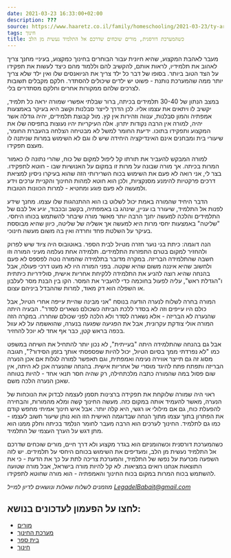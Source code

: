 ```yaml
---
date: 2021-03-23 16:33:00+02:00
description: ???
source: https://www.haaretz.co.il/family/homeschooling/2021-03-23/ty-article/.premium/0000017f-f8ac-d460-afff-fbeef75c0000
tags: חינוך
title: כשהמערכת דורסנית, מורים שוכחים שדרכם אל התלמיד נעשית מן הלב
---
```


מעבר לאהבת המקצוע, שהיא חיונית עבור הבוחרים בחינוך כמקצוע, בעיניי מחנך צריך לאהוב את תלמידיו, לראות אותם, להקשיב להם וללמוד מהם כיצד לעשות את תפקידו על הצד הטוב ביותר. בסופו של דבר כל ילד צריך את הניואנסים שלו ואין ילד שלא צריך יותר ממה שהמערכת נותנת - פשוט יש ילדים שיכולים להסתדר. חלקם מקבלים תשובות לצרכים שלהם ממקורות אחרים וחלקם מסתדרים בלי.

במצב הנתון של 30-40 תלמידים בכיתה, ברור שבלתי אפשרי שמורה יראה כל תלמיד, יקשיב לו ויתאים את עצמו אליו. לכן הדרך לייצר סבלנות וקשב היא בעיקר באמצעות אמפתיה והמון סבלנות, ענווה וזהירות אין קץ. מול קבוצת תלמידים, יהיה גודלה אשר יהיה, למורה אין הרבה נקודות יתרון. אלה העיקריות יהיו נעוצות בתפיסה שלו את המקצוע ותפקידו בתוכו. ידיעת החומר למשל לא מבטיחה הצלחה בהעברת החומר, שיעורי בית ומבחנים אינם האינדיקציה היחידה שיש לו וגם לא השימוש במרות שניתנה לו מעצם תפקידו.

למורה המבקש להעביר את תורתו קל ליפול למקום של כוח, שהרי נתונה לו כאמור המרות בכיתה. אך מורה שבונה על מרות זו במקום על האנושיות שבו - חוטא לתפקידו. בצר לי, אני רואה לא פעם את השימוש בכוח השרירותי הזה שהוא בעיקרו ניסיון למציאת דרכים פרקטיות להימנע מסנקציות, ולכן הוא חוטא למהות החינוך והקניית ערכים וידע ולמעשה לא פעם פוגע ומחטיא - למרות הכוונות הטובות.

הדבר היחיד שהמורה באמת יכול לשלוט בו הוא ההתנהגות שלו עצמו. מחנך שידע לפנות אל התלמיד, שיעורר בו עניין, שינהג בו באמפתיה, בקשב ובכבוד, יגיע אל לבם של התלמידים והלכה למעשה יחנך הרבה יותר מאשר מורה שיבחר להשתמש בכוחו היחסי. "שליטה" באמצעות יחסי מרות היא למעשה אך אשליה של שליטה, כיוון שהיא מבוססת בעיקר על השלטת פחד וחרדה ואין בה משום מעשה חינוכי.

הנה דוגמה: כיתת בני נוער חזרה מטיול לבית הספר. באוטובוס היה ציוד שיש לפרוק ולהחזיר למקום בטרם התפזרות התלמידים. תלמידה אחת נעלמה מעיני המורה וזו חשבה שהתלמידה הבריזה. במקרה מדובר בתלמידה שהמורה נוטה לפספס לא פעם ולחשוב שהיא איננה משום שהיא שקטה. בפני המורה היו לא מעט דרכי פעולה, אבל בהנחה שהיא רוצה להניע את התלמידה ללקיחת אחריות אישית, סולידריות כיתתית ו"הגדלת ראש", עליה לפעול בחוכמה כדי להעביר את המסר. הקו בין הבנת מסר לעלבון או השפלה הוא דק מאוד, למרות שההבדל ביניהם עצום.

המורה בחרה לשלוח לנערה הודעה בנוסח "אני מבינה שהיית עייפה אחרי הטיול, אבל כולם היו עייפים וזה לא בסדר ללכת הביתה כשכולם נשארים לסדר". הבעיה היתה שהנערה לא הבריזה - אלא נשארה לסדר ולא הלכה לפני שכולם שוחררו. במקרה הזה המורה אולי צודקת עקרונית, אבל את הפגיעה שפגעה בנערה, שהואשמה על לא עוול בכפה בראש קטן, כבר אף אחד לא יוכל להחזיר.

אבל גם בהנחה שהתלמידה היתה "בעייתית", לא נכון יותר להתחיל את השיחה במשפט כמו "לא נפרדתי ממך בסיום הטיול, יכול להיות שפספסתי אותך בזמן הסידור?", תגובה מסוג זה גם תייצר אווירה נעימה ואמפתית, וגם תאפשר למורה לגלות אם אכן הנערה הבריזה ותפתח פתח להיגד מוסרי של אחריות אישית. בהנחה שהנערה אכן לא היתה, אין שום פסול במה שהמורה כתבה מלכתחילה, רק שהיה חסר תנאי אחד - להיות בטוחה שאכן הנערה הלכה משם.

ראוי היה שמורה שלוקחת את תפקידה ברצינות תסמן לעצמה לבדוק את הנוכחות של הנערה, מאשר להעמיד אותה במקום כזה. מעשה החינוך קשה ומלא מהמורות, והבחירה להפעלת כוח, גם אם מילולי או רגשי, היא קלה יותר. אבל איש חינוך אמיתי מחפש קודם את הפתרון בתוך עצמו מתוך הנחה שבדוגמה האישית הזו הוא נותן שיעור חשוב לעצמו - כמו גם לתלמיד. החינוך לערכים הוא הרבה מעבר לחומר הנלמד בכיתה וחלק ממנו הוא מתן דגש על הערך העצמי של התלמיד.

כשהמערכת דורסנית וכשהומניזם הוא בגדר מקצוע ולא דרך חיים, מורים שוכחים שדרכם אל התלמיד נעשית מן הלב, ומעדיפים את השימוש בכוחם היחסי על תלמידים. יש לזה השפעה מכרעת על נפשו של התלמיד, והמערכת צריכה לתת על כך את הדעת - כי את התוצאות אנחנו רואים במציאות. לא קל להיות מורה בישראל, אבל מורה שטועה להשתמש בכוח המרות במקום בכוח החינוך והאמפתיה - הוא מורה שחוטא לתפקידו.

*מוזמנים לשלוח שאלות ונושאים לדיון למייל [LegadelBabait@gmail.com](mailto:LegadelBabait@gmail.com)*

לחצו על הפעמון לעדכונים בנושא:
------------------------------

* [מורים](https://www.themarker.com/ty-tag/teachers-0000017f-da2a-d718-a5ff-faaecaf70000)
* [מערכת החינוך](https://www.themarker.com/ty-tag/0000017f-da36-d938-a17f-fe3ea62f0000)
* [בית ספר](/ty-tag/school-0000017f-da56-dea8-a77f-de76a3fb0000)
* [חינוך](https://www.themarker.com/ty-tag/0000017f-da2f-d494-a17f-de2f87270000)